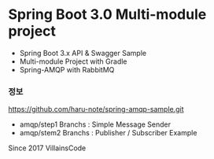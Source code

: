 # Spring Boot 3.0 Multi-module project
- Spring Boot 3.x API & Swagger Sample
- Multi-module Project with Gradle
- Spring-AMQP with RabbitMQ

### 정보
https://github.com/haru-note/spring-amqp-sample.git
- amqp/step1 Branchs : Simple Message Sender
- amqp/stem2 Branchs : Publisher / Subscriber Example 

Since 2017 VillainsCode 
